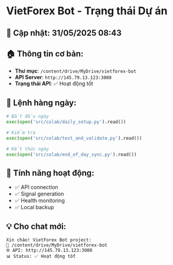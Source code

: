 # VietForex Bot - Trạng thái Dự án

## 📅 Cập nhật: 31/05/2025 08:43

## 🏠 Thông tin cơ bản:
- **Thư mục**: `/content/drive/MyDrive/vietforex-bot`
- **API Server**: `http://145.79.13.123:3000`
- **Trạng thái API**: ✅ Hoạt động tốt

## 🔄 Lệnh hàng ngày:
```python
# Bắt đầu ngày
exec(open('src/colab/daily_setup.py').read())

# Kiểm tra
exec(open('src/colab/test_and_validate.py').read())

# Kết thúc ngày  
exec(open('src/colab/end_of_day_sync.py').read())
```

## 🎯 Tính năng hoạt động:
- ✅ API connection
- ✅ Signal generation
- ✅ Health monitoring
- ✅ Local backup

## 💡 Cho chat mới:
```
Xin chào! VietForex Bot project:
📁 /content/drive/MyDrive/vietforex-bot  
🌐 API: http://145.79.13.123:3000
📊 Status: ✅ Hoạt động tốt
```
